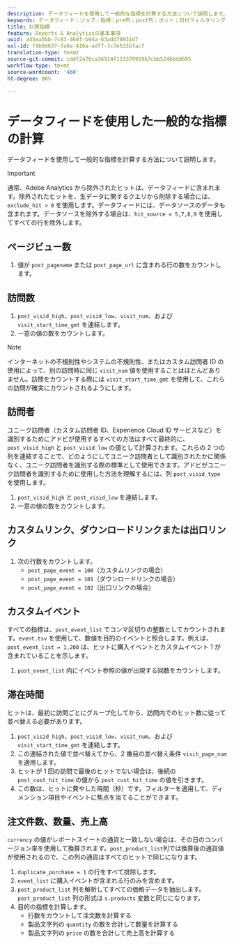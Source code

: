 ```yaml
---
description: データフィードを使用して一般的な指標を計算する方法について説明します。
keywords: データフィード；ジョブ；指標；pre列；post列；ボット；日付フィルタリング；イベント文字列；共通；数式
title: 計算指標
feature: Reports & Analyticsの基本事項
uuid: a45ea5bb-7c83-468f-b94a-63add78931d7
exl-id: f9b0d637-7a6e-416a-adff-3c7e533bfac7
translation-type: tm+mt
source-git-commit: cddf2a76ca36914f133379959b7cbb5246bdd695
workflow-type: tm+mt
source-wordcount: '460'
ht-degree: 96%

---
```


# データフィードを使用した一般的な指標の計算

データフィードを使用して一般的な指標を計算する方法について説明します。

>[!IMPORTANT]
>
>通常、Adobe Analytics から除外されたヒットは、データフィードに含まれます。除外されたヒットを、生データに関するクエリから削除する場合には、`exclude_hit > 0` を使用します。データフィードには、データソースのデータも含まれます。データソースを除外する場合は、`hit_source = 5,7,8,9` を使用してすべての行を除外します。

## ページビュー数

1. 値が `post_pagename` または `post_page_url` に含まれる行の数をカウントします。

## 訪問数

1. `post_visid_high`、`post_visid_low`、`visit_num`、および `visit_start_time_gmt` を連結します。
1. 一意の値の数をカウントします。

>[!NOTE]
>
>インターネットの不規則性やシステムの不規則性、またはカスタム訪問者 ID の使用によって、別の訪問時に同じ `visit_num` 値を使用することはほとんどありません。訪問をカウントする際には `visit_start_time_gmt` を使用して、これらの訪問が確実にカウントされるようにします。

## 訪問者

ユニーク訪問者（カスタム訪問者 ID、Experience Cloud ID サービスなど）を識別するためにアドビが使用するすべての方法はすべて最終的に、`post_visid_high` と `post_visid_low` の値として計算されます。これらの 2 つの列を連結することで、どのようにしてユニーク訪問者として識別されたかに関係なく、ユニーク訪問者を識別する際の標準として使用できます。アドビがユニーク訪問者を識別するために使用した方法を理解するには、列 `post_visid_type` を使用します。

1. `post_visid_high` と `post_visid_low` を連結します。
2. 一意の値の数をカウントします。

## カスタムリンク、ダウンロードリンクまたは出口リンク

1. 次の行数をカウントします。
   * `post_page_event = 100`（カスタムリンクの場合）
   * `post_page_event = 101`（ダウンロードリンクの場合）
   * `post_page_event = 102`（出口リンクの場合）

## カスタムイベント

すべての指標は、`post_event_list` でコンマ区切りの整数としてカウントされます。`event.tsv` を使用して、数値を目的のイベントと照合します。例えば、`post_event_list = 1,200` は、ヒットに購入イベントとカスタムイベント 1 が含まれていることを示します。

1. `post_event_list` 内にイベント参照の値が出現する回数をカウントします。

## 滞在時間

ヒットは、最初に訪問ごとにグループ化してから、訪問内でのヒット数に従って並べ替える必要があります。

1. `post_visid_high`、`post_visid_low`、`visit_num`、および `visit_start_time_gmt` を連結します。
2. この連結された値で並べ替えてから、2 番目の並べ替え条件 `visit_page_num` を適用します。
3. ヒットが 1 回の訪問で最後のヒットでない場合は、後続の `post_cust_hit_time` の値から `post_cust_hit_time` の値を引きます。
4. この数は、ヒットに費やした時間（秒）です。フィルターを適用して、ディメンション項目やイベントに焦点を当てることができます。

## 注文件数、数量、売上高

`currency` の値がレポートスイートの通貨と一致しない場合は、その日のコンバージョン率を使用して換算されます。`post_product_list`列では換算後の通貨値が使用されるので、この列の通貨はすべてのヒットで同じになります。

1. `duplicate_purchase = 1` の行をすべて排除します。
2. `event_list` に購入イベントが含まれる行のみを含めます。
3. `post_product_list` 列を解析してすべての価格データを抽出します。`post_product_list` 列の形式は `s.products` 変数と同じになります。
4. 目的の指標を計算します。
   * 行数をカウントして注文数を計算する
   * 製品文字列の `quantity` の数を合計して数量を計算する
   * 製品文字列の `price` の数を合計して売上高を計算する
